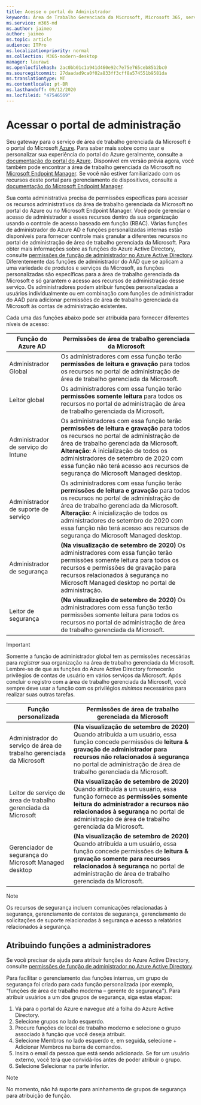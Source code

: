 ```yaml
---
title: Acesse o portal do Administrador
keywords: Área de Trabalho Gerenciada da Microsoft, Microsoft 365, serviço, documentação
ms.service: m365-md
ms.author: jaimeo
author: jaimeo
ms.topic: article
audience: ITPro
ms.localizationpriority: normal
ms.collection: M365-modern-desktop
manager: laurawi
ms.openlocfilehash: 2ac0bb01c1a941d460e92c7e75e765ceb85b2bc0
ms.sourcegitcommit: 27daadad9ca0f02a833ff3cff8a574551b9581da
ms.translationtype: MT
ms.contentlocale: pt-BR
ms.lasthandoff: 09/12/2020
ms.locfileid: "47546569"
---
```

# <a name="access-the-admin-portal"></a>Acessar o portal de administração

Seu gateway para o serviço de área de trabalho gerenciada da Microsoft é o portal do Microsoft [Azure](https://portal.azure.com). Para saber mais sobre como usar e personalizar sua experiência do portal do Azure geralmente, consulte a [documentação do portal do Azure](https://docs.microsoft.com/azure/azure-portal/). Disponível em versão prévia agora, você também pode encontrar a área de trabalho gerenciada da Microsoft no [Microsoft Endpoint Manager](https://endpoint.microsoft.com/). Se você não estiver familiarizado com os recursos deste portal para gerenciamento de dispositivos, consulte a [documentação do Microsoft Endpoint Manager](https://docs.microsoft.com/mem/).

Sua conta administrativa precisa de permissões específicas para acessar os recursos administrativos da área de trabalho gerenciada da Microsoft no portal do Azure ou no Microsoft Endpoint Manager. Você pode gerenciar o acesso de administrador a esses recursos dentro da sua organização usando o controle de acesso baseado em função (RBAC). Várias funções de administrador do Azure AD e funções personalizadas internas estão disponíveis para fornecer controle mais granular a diferentes recursos no portal de administração de área de trabalho gerenciada da Microsoft. Para obter mais informações sobre as funções do Azure Active Directory, consulte [permissões de função de administrador no Azure Active Directory](https://docs.microsoft.com/azure/active-directory/users-groups-roles/directory-assign-admin-roles). Diferentemente das funções de administrador do AAD que se aplicam a uma variedade de produtos e serviços da Microsoft, as funções personalizadas são específicas para a área de trabalho gerenciada da Microsoft e só garantem o acesso aos recursos de administração desse serviço. Os administradores podem atribuir funções personalizadas a usuários individualmente ou em combinação com funções de administrador do AAD para adicionar permissões de área de trabalho gerenciada da Microsoft às contas de administração existentes.

Cada uma das funções abaixo pode ser atribuída para fornecer diferentes níveis de acesso:

|Função do Azure AD  |Permissões de área de trabalho gerenciada da Microsoft  |
|---------|---------|
|Administrador Global     | Os administradores com essa função terão **permissões de leitura e gravação** para todos os recursos no portal de administração de área de trabalho gerenciada da Microsoft.         |
|Leitor global     | Os administradores com essa função terão **permissões somente leitura** para todos os recursos no portal de administração de área de trabalho gerenciada da Microsoft.         |
|Administrador de serviço do Intune     |  Os administradores com essa função terão **permissões de leitura e gravação** para todos os recursos no portal de administração de área de trabalho gerenciada da Microsoft. **Alteração:** A inicialização de todos os administradores de setembro de 2020 com essa função não terá acesso aos recursos de segurança do Microsoft Managed desktop.       |
|Administrador de suporte de serviço     | Os administradores com essa função terão **permissões de leitura e gravação** para todos os recursos no portal de administração de área de trabalho gerenciada da Microsoft. **Alteração:** A inicialização de todos os administradores de setembro de 2020 com essa função não terá acesso aos recursos de segurança do Microsoft Managed desktop.         |
|Administrador de segurança | **(Na visualização de setembro de 2020)** Os administradores com essa função terão permissões somente leitura para todos os recursos e permissões de gravação para recursos relacionados à segurança no Microsoft Managed desktop no portal de administração. |
|Leitor de segurança | **(Na visualização de setembro de 2020)**  Os administradores com essa função terão permissões somente leitura para todos os recursos no portal de administração de área de trabalho gerenciada da Microsoft.|

> [!IMPORTANT]
> Somente a função de administrador global tem as permissões necessárias para *registrar* sua organização na área de trabalho gerenciada da Microsoft. Lembre-se de que as funções do Azure Active Directory fornecerão privilégios de contas de usuário em vários serviços da Microsoft. Após concluir o registro com a área de trabalho gerenciada da Microsoft, você sempre deve usar a função com os privilégios *mínimos* necessários para realizar suas outras tarefas.

 
|Função personalizada  |Permissões de área de trabalho gerenciada da Microsoft  |
|---------|---------|
|Administrador do serviço de área de trabalho gerenciada da Microsoft  | **(Na visualização de setembro de 2020)** Quando atribuída a um usuário, essa função concede permissões de **leitura & gravação de administrador para recursos não relacionados à segurança** no portal de administração de área de trabalho gerenciada da Microsoft.  |
|Leitor de serviço de área de trabalho gerenciada da Microsoft | **(Na visualização de setembro de 2020)** Quando atribuída a um usuário, essa função fornece as **permissões somente leitura do administrador a recursos não relacionados à segurança** no portal de administração de área de trabalho gerenciada da Microsoft. |
|Gerenciador de segurança do Microsoft Managed desktop | **(Na visualização de setembro de 2020)** Quando atribuída a um usuário, essa função concede permissões de **leitura & gravação somente para recursos relacionados à segurança** no portal de administração de área de trabalho gerenciada da Microsoft.   |

> [!NOTE]
> Os recursos de segurança incluem comunicações relacionadas à segurança, gerenciamento de contatos de segurança, gerenciamento de solicitações de suporte relacionadas à segurança e acesso a relatórios relacionados à segurança. 

## <a name="assigning-roles-to-administrators"></a>Atribuindo funções a administradores

Se você precisar de ajuda para atribuir funções do Azure Active Directory, consulte [permissões de função de administrador no Azure Active Directory](https://docs.microsoft.com/azure/active-directory/users-groups-roles/directory-assign-admin-roles).

Para facilitar o gerenciamento das funções internas, um grupo de segurança foi criado para cada função personalizada (por exemplo, "funções de área de trabalho moderna – gerente de segurança"). Para atribuir usuários a um dos grupos de segurança, siga estas etapas:
1.  Vá para o portal do Azure e navegue até a folha do Azure Active Directory.
2.  Selecione grupos no lado esquerdo.
3.  Procure funções de local de trabalho moderno e selecione o grupo associado à função que você deseja atribuir. 
4.  Selecione Membros no lado esquerdo e, em seguida, selecione + Adicionar Membros na barra de comandos.
5.  Insira o email da pessoa que está sendo adicionada. Se for um usuário externo, você terá que convidá-los antes de poder atribuir o grupo.
6.  Selecione Selecionar na parte inferior.

> [!NOTE]
> No momento, não há suporte para aninhamento de grupos de segurança para atribuição de função. 

